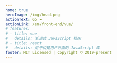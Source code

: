 ```yaml
---
home: true
heroImage: /img/head.png
actionText: Go ➡
actionLink: /en/front-end/vue/
# features:
# - title: vue
#   details: 渐进式 JavaScript 框架
# - title: react
#   details: 用于构建用户界面的 JavaScript 库
footer: MIT Licensed | Copyright © 2019-present
---
```


<!-- ### clone
```bash
# clone item
git clone git@github.com:lxd0619/vuepress-blog.git

# install dependencies
npm install 

# serve with hot reload at localhost:8080
npm run dev

# build for production with minification
npm run build

# deploy to github page
npm run d

# build&&pm2
# npm run server
```

::: warning 注意

请确保你的 Node.js 版本 >= 8。
::: -->